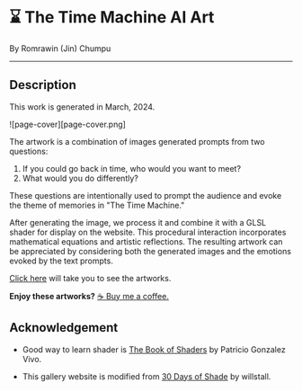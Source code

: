 # ⌛ The Time Machine AI Art

By Romrawin (Jin) Chumpu

---

## Description

This work is generated in March, 2024.

![page-cover][page-cover.png]

The artwork is a combination of images generated prompts from two questions:

1. If you could go back in time, who would you want to meet?
2. What would you do differently?

These questions are intentionally used to prompt the audience and evoke the theme of memories in "The Time Machine."

After generating the image, we process it and combine it with a GLSL shader for display on the website. This procedural interaction incorporates mathematical equations and artistic reflections. The resulting artwork can be appreciated by considering both the generated images and the emotions evoked by the text prompts.


[Click here](https://the-time-machine-aiart.github.io/) will take you to see the artworks.

**Enjoy these artworks?** [☕ Buy me a coffee.](https://www.buymeacoffee.com/romrawinjp)

## Acknowledgement

- Good way to learn shader is [The Book of Shaders](https://thebookofshaders.com/) by Patricio Gonzalez Vivo.

- This gallery website is modified from [30 Days of Shade](http://30daysofshade.com/) by willstall.
